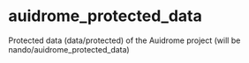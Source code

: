 auidrome_protected_data
=======================

Protected data (data/protected) of the Auidrome project (will be nando/auidrome_protected_data)
